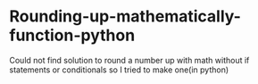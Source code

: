# Rounding-up-mathematically-function-python
Could not find solution to round a number up with math without if statements or conditionals so I tried to make one(in python)
